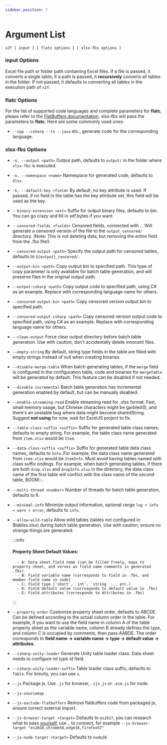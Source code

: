 ```yaml
---
sidebar_position: 7
---
```


# Argument List

```shell
x2f [ input ] [ flatc options ] [ xlsx-fbs options ]
```

### input Options

Excel file path or folder path containing Excel files. If a file is passed, it converts a single table; if a path is passed, it **recursively** converts all tables in the folder. If not passed, it defaults to converting all tables in the execution path of `x2f`.

### flatc Options

For the list of supported code languages and complete parameters for **flatc**, please refer to the [FlatBuffers documentation](https://flatbuffers.dev/flatc/). xlsx-fbs will pass the parameters to **flatc**. Here are some commonly used ones:

- `--cpp --csharp --ts --java` etc., generate code for the corresponding language.

### xlsx-fbs Options

- `-o, --output <path>` Output path, defaults to `output/` in the folder where `xlsx-fbs` is executed.

- `-n, --namespace <name>` Namespace for generated code, defaults to `Xlsx`.

- `-k, --default-key <field>` By default, no key attribute is used. If passed, if no field in the table has the key attribute set, this field will be used as the key.

- `--binary-extension <ext>` Suffix for output binary files, defaults to bin. You can go crazy and fill in wtf.bytes if you want.

- `--censored-fields <fields>` Censored fields, connected with `,`. Will generate a censored version of the file to the `output_censored/` directory. (Note: This is not deleting data, but removing the entire field from the .fbs file!)

- `--censored-output <path>` Specify the output path for censored tables, defaults to `${output}_censored/`.

- `--output-bin <path>` Copy output bin to specified path. This type of copy parameter is only available for batch table generation, and will preserve files in the original output path.

- `--output-csharp <path>` Copy output code to specified path, using C# as an example. Replace with corresponding language name for others.

- `--censored-output-bin <path>` Copy censored version output bin to specified path.

- `--censored-output-csharp <path>` Copy censored version output code to specified path, using C# as an example. Replace with corresponding language name for others.

- `--clean-output` Force clear output directory before batch table generation. Use with caution, don't accidentally delete innocent files.

- `--empty-string` By default, string type fields in the table are filled with empty strings instead of null when creating binaries.

- `--disable-merge-table` When batch generating tables, if the `merge` field is configured in the configuration table, code and binaries for `mergeTable` will be generated by default. This feature can be disabled if not needed.

- `--disable-incremental` Batch table generation has incremental generation enabled by default, but can be manually disabled.

- `--enable-streaming-read` Enable streaming read for .xlsx format. Fast, small memory usage, but Chinese characters might be garbled😠, and there's an unstable bug where data might become sharedString. Suggest **not using** for now, wait for ExcelJS project to fix.

- `--table-class-suffix <suffix>` Suffix for generated table class names, defaults to empty string. For example, the table class name generated from `item.xlsx` would be `Item`.

- `--data-class-suffix <suffix>` Suffix for generated table data class names, defaults to `Info`. For example, the data class name generated from `item.xlsx` would be `ItemInfo`. Must avoid having tables named with class suffix endings. For example, when batch generating tables, if there are both `drop.xlsx` and `dropInfo.xlsx` in the directory, the data class name of the first table will conflict with the class name of the second table, BOOM💥.

- `--multi-thread <number>` Number of threads for batch table generation, defaults to 6.

- `--minimal-info` Minimize output information, optional range `log < info < warn < error`, defaults to `info`.

- `--allow-wild-table` Allow wild tables (tables not configured in $tables.xlsx) during batch table generation. Use with caution, ensure no strange things are generated.

    :::info
    #### Property Sheet Default Values:
        - A: Data sheet field name (can be filled freely, maps to property sheet, and serves as field name comments in generated .fbs)
        - B: Field variable name (corresponds to field in .fbs, and member field name in code)
        - C: Field type (`short`, `int`, `string` ... etc.)
        - D: Field default value (corresponds to default value in .fbs)
        - E: Field attributes (corresponds to Attributes in .fbs)
    :::

- `--property-order` Customize property sheet order, defaults to ABCDE. Can be defined according to the actual column order in the table. For example, if you want to use the field name in column A of the table property sheet as the variable name, column B already defines the type, and column C is occupied by comments, then pass AABDE. The order corresponds to **field name -> variable name -> type -> default value -> attributes**.

- `--csharp-unity-loader` Generate Unity table loader class. Data sheet needs to configure int type id field.

- `--csharp-unity-loader-suffix` Table loader class suffix, defaults to `Table`. For brevity, you can use `s`.

- `--js` Package js. Use `.js` for browser, `.cjs.js` or `.esm.js` for node.

- `--js-sourcemap`

- `--js-exclude-flatbuffers` Remove flatbuffers code from packaged js, ensure correct external import.

- `--js-browser-target <target>` Defaults to `es2017`, you can research what to pass [yourself](https://esbuild.github.io/api/#target), use `,` to connect, for example `--js-browser-target "es2020,chrome58,edge16,firefox57"`

- `--js-node-target <target>` Defaults to `node20`.